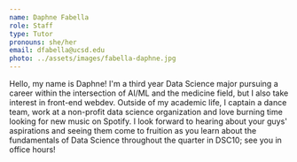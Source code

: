 ```yaml
---
name: Daphne Fabella
role: Staff
type: Tutor
pronouns: she/her
email: dfabella@ucsd.edu
photo: ../assets/images/fabella-daphne.jpg
---
```

Hello, my name is Daphne! I'm a third year Data Science major pursuing a career within the intersection of AI/ML and the medicine field, but I also take interest in front-end webdev. Outside of my academic life, I captain a dance team, work at a non-profit data science organization and love burning time looking for new music on Spotify. I look forward to hearing about your guys' aspirations and seeing them come to fruition as you learn about the fundamentals of Data Science throughout the quarter in DSC10; see you in office hours!